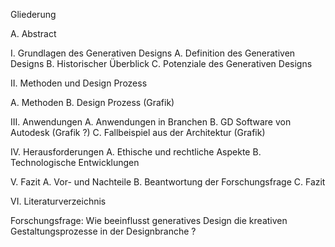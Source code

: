 Gliederung

   A. Abstract

I. Grundlagen des Generativen Designs
   A. Definition des Generativen Designs
   B. Historischer Überblick
   C. Potenziale des Generativen Designs
   
II. Methoden und Design Prozess

   A. Methoden
   B. Design Prozess (Grafik)

III. Anwendungen
   A. Anwendungen in Branchen
   B. GD Software von Autodesk (Grafik ?)
   C. Fallbeispiel aus der Architektur (Grafik)

IV. Herausforderungen
   A. Ethische und rechtliche Aspekte
   B. Technologische Entwicklungen
   

V. Fazit
   A. Vor- und Nachteile
   B. Beantwortung der Forschungsfrage
   C. Fazit

VI. Literaturverzeichnis

Forschungsfrage: Wie beeinflusst generatives Design die kreativen Gestaltungsprozesse in der Designbranche ?
